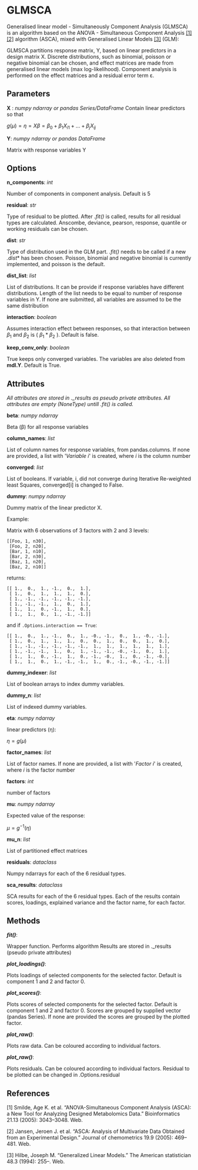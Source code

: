 # GLMSCA

Generalised linear model - Simultaneously Component Analysis (GLMSCA) is an algorithm based on the ANOVA - Simultaneous Component Analysis [[1]](#1) [[2]](#2) algorithm (ASCA), mixed with Generalised Linear Models [[3]](#3) (GLM):

GLMSCA partitions response matrix, Y, based on linear predictors in a design 
matrix X.
Discrete distributions, such as binomial, poisson or negative binomial can be 
chosen, and effect matrices are made from generalised linear models (max 
log-likelihood).
Component analysis is performed on the effect matrices and a residual error 
term ε. 


Parameters
----------
**X** : *numpy ndarray or pandas Series/DataFrame*
Contain linear predictors so that 

$g(µ) = η = Xβ = β_0 + β_1X_{i1} + ... + β_jX_{ij}$

**Y**: *numpy ndarray or pandas DataFrame*

Matrix with response variables Y
    
Options
-------
**n_components**: *int*

Number of components in component analysis. Default is 5
    
**residual**: *str*

Type of residual to be plotted. After *.fit()* is called, results for
all residual types are calculated. Anscombe, deviance, pearson, 
response, quantile or working residuals can be chosen.

**dist**: *str*

Type of distribution used in the GLM part. *.fit()* needs to be called
if a new *.dist** has been chosen. Poisson, binomial and negative binomial
is currently implemented, and poisson is the default.
    
**dist_list**: *list*

List of distributions. It can be provide if response variables have 
different distributions. Length of the list needs to be equal to number 
of response variables in Y. If none are submitted, all variables are
assumed to be the same distribution
    
**interaction**: *boolean*

Assumes interaction effect between responses, so that interaction
between $β_1$ and $β_2$ is ( $β_1*β_2$ ). Default is false.
    
**keep_conv_only**: *boolean*

True keeps only converged variables. The variables are also deleted from 
**mdl.Y**. Default is True.

Attributes
----------
*All attributes are stored in  ._results as pseudo private attributes. All
attributes are empty (NoneType) untill .fit() is called.*

**beta**: *numpy ndarray*

Beta (β) for all response variables
    
**column_names**: *list*

List of column names for response variables, from pandas.columns. If 
none are provided, a list with '*Variable i*' is created, where *i* is the 
column number
    
**converged**: *list*

List of booleans. If variable, i, did not converge during Iterative 
Re-weighted least Squares, converged[i] is changed to False.

**dummy**: *numpy ndarray*

Dummy matrix of the linear predictor X.

Example: 

Matrix with 6 observations of 3 factors with 2 and 3 levels:

    
    [[Foo, 1, n30],
     [Foo, 2, n20],
     [Bar, 1, n10],
     [Bar, 2, n30],
     [Baz, 1, n20],
     [Baz, 2, n10]]

returns:   
    
    [[ 1.,  0.,  1., -1.,  0.,  1.],
     [ 1.,  0.,  1.,  1.,  1.,  0.],
     [ 1., -1., -1., -1., -1., -1.],
     [ 1., -1., -1.,  1.,  0.,  1.],
     [ 1.,  1.,  0., -1.,  1.,  0.],
     [ 1.,  1.,  0.,  1., -1., -1.]]
     
    
and if ```.Options.interaction == True```:

    [[ 1.,  0.,  1., -1.,  0.,  1., -0., -1.,  0.,  1., -0., -1.],
     [ 1.,  0.,  1.,  1.,  1.,  0.,  0.,  1.,  0.,  0.,  1.,  0.],
     [ 1., -1., -1., -1., -1., -1.,  1.,  1.,  1.,  1.,  1.,  1.],
     [ 1., -1., -1.,  1.,  0.,  1., -1., -1., -0., -1.,  0.,  1.],
     [ 1.,  1.,  0., -1.,  1.,  0., -1., -0.,  1.,  0., -1., -0.],
     [ 1.,  1.,  0.,  1., -1., -1.,  1.,  0., -1., -0., -1., -1.]]
     
**dummy_indexer**: *list*

List of boolean arrays to index dummy variables.
    
**dummy_n**: *list*

List of indexed dummy variables.
    
**eta**: *numpy ndarray*

linear predictors (η):

$η = g(µ)$
    
**factor_names**: *list*

List of factor names. If none are provided, a list with '*Factor i*' is 
created, where *i* is the factor number

**factors**: *int*

number of factors

**mu**: *numpy ndarray*

Expected value of the response:

$µ = g^{−1}(η)$

**mu_n**: *list*

List of partitioned effect matrices

**residuals**: *dataclass*

Numpy ndarrays for each of the 6 residual types.

**sca_results**: *dataclass*

SCA results for each of the 6 residual types. Each of the results contain
scores, loadings, explained variance and the factor name, for each factor.
 
Methods
--------    
***fit()***:

Wrapper function. Performs algorithm
Results are stored in ._results (pseudo private attributes)
    
***plot_loadings()***:

Plots loadings of selected components for the selected factor. Default 
is component 1 and 2 and factor 0.
    
***plot_scores()***:

Plots scores of selected components for the selected factor. Default 
is component 1 and 2 and factor 0. Scores are grouped by supplied
vector (pandas Series). If none are provided the scores are grouped by
the plotted factor.

***plot_raw()***:

Plots raw data. Can be coloured according to individual factors.
    
***plot_raw()***:

Plots residuals. Can be coloured according to individual factors. Residual
to be plotted can be changed in .Options.residual

## References
<a id="1">[1]</a> 
Smilde, Age K. et al. “ANOVA-Simultaneous Component Analysis (ASCA): a New Tool for Analyzing Designed Metabolomics Data.” Bioinformatics 21.13 (2005): 3043–3048. Web.

<a id="2">[2]</a> 
Jansen, Jeroen J. et al. “ASCA: Analysis of Multivariate Data Obtained from an Experimental Design.” Journal of chemometrics 19.9 (2005): 469–481. Web.


<a id="3">[3]</a> 
Hilbe, Joseph M. “Generalized Linear Models.” The American statistician 48.3 (1994): 255–. Web.
